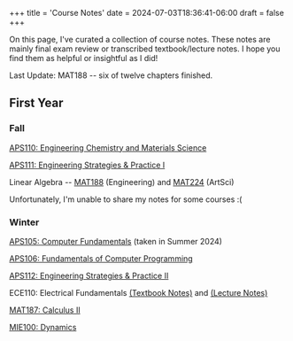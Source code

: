 +++
title = 'Course Notes'
date = 2024-07-03T18:36:41-06:00
draft = false
+++

On this page, I've curated a collection of course notes. These notes are mainly final exam review or transcribed textbook/lecture notes. I hope you find them as helpful or insightful as I did!

Last Update: MAT188 -- six of twelve chapters finished.

## First Year
### Fall
[APS110: Engineering Chemistry and Materials Science](/files/firstyear/aps110.pdf)

[APS111: Engineering Strategies & Practice I](/files/firstyear/aps111.pdf)

Linear Algebra -- [MAT188](/files/firstyear/mat188.pdf) (Engineering) and [MAT224](/files/firstyear/mat224.pdf) (ArtSci)

Unfortunately, I'm unable to share my notes for some courses :(

### Winter
[APS105: Computer Fundamentals](/files/firstyear/aps105.pdf) (taken in Summer 2024)

[APS106: Fundamentals of Computer Programming](/files/firstyear/aps106.pdf)

[APS112: Engineering Strategies & Practice II](/files/firstyear/aps112.pdf)

ECE110: Electrical Fundamentals [(Textbook Notes)](/files/firstyear/ece110text.pdf) and [(Lecture Notes)](/files/firstyear/ece110lec.pdf)

[MAT187: Calculus II](/files/firstyear/mat187.pdf)

[MIE100: Dynamics](/files/firstyear/mie100.pdf)
